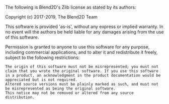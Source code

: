 The following is Blend2D's Zlib license as stated by its authors:

Copyright (c) 2017-2019, The Blend2D Team

This software is provided 'as-is', without any express or implied warranty. In no event will the authors be held liable for any damages arising from the use of this software.

Permission is granted to anyone to use this software for any purpose, including commercial applications, and to alter it and redistribute it freely, subject to the following restrictions:

    The origin of this software must not be misrepresented; you must not claim that you wrote the original software. If you use this software in a product, an acknowledgment in the product documentation would be appreciated but is not required.
    Altered source versions must be plainly marked as such, and must not be misrepresented as being the original software.
    This notice may not be removed or altered from any source distribution.
